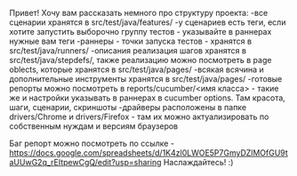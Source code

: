 Привет!
Хочу вам рассказать немного про структуру проекта:
-все сценарии хранятся в src/test/java/features/
-у сценариев есть теги, если хотите запустить выборочно группу тестов - указывайте в раннерах нужные вам теги
-раннеры - точки запуска тестов - хранятся в src/test/java/runners/
-описания реализация шагов хранятся в src/test/java/stepdefs/, также реализацию можно посмотреть в page oblects,
которые хранятся в src/test/java/pages/
-всякая всячина и дополнительные инструменты хранятся в src/test/java/pages/
-готовые репорты можно посмотреть в reports/cucumber/<имя класса> - такие же и настройки указывать в раннерах в
 cucumber options. Там красота, шаги, сценарии, скриншоты
-драйверы расположены в папке drivers/Chrome и drivers/Firefox - там их можно актуализировать по собственным нуждам
и версиям браузеров


 Баг репорт можно посмотреть по ссылке - https://docs.google.com/spreadsheets/d/1K4zl0LWOE5P7GmyDZlMOfGU9taUUwG2q_rEItpewCgQ/edit?usp=sharing
 Наслаждайтесь! :)
